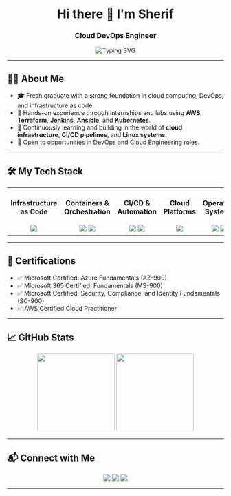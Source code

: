 <h1 align="center">Hi there 👋 I'm Sherif</h1>
<h3 align="center">Cloud DevOps Engineer</h3>

<p align="center">
  <img src="https://readme-typing-svg.demolab.com?font=Fira+Code&weight=500&size=24&pause=1000&color=00F7FF&center=true&vCenter=true&width=800&lines=Cloud+DevOps+Engineer;Terraform+%7C+AWS+%7C+Jenkins+%7C+Kubernetes;Linux+Automation+Fan+%7C+Ansible+Lover" alt="Typing SVG" />
</p>

---

## 👨‍💻 About Me

- 🎓 Fresh graduate with a strong foundation in cloud computing, DevOps, and infrastructure as code.
- 🚀 Hands-on experience through internships and labs using **AWS**, **Terraform**, **Jenkins**, **Ansible**, and **Kubernetes**.
- 🌱 Continuously learning and building in the world of **cloud infrastructure**, **CI/CD pipelines**, and **Linux systems**.
- 🤝 Open to opportunities in DevOps and Cloud Engineering roles.

---

## 🛠️ My Tech Stack

<table><tr>

<td valign="top" width="20%">
<div align="center">  
 
#### Infrastructure as Code  
<img src="https://skillicons.dev/icons?i=terraform,ansible" />  
</div>
</td>

<td valign="top" width="20%">
<div align="center">  

#### Containers & Orchestration  
<img src="https://skillicons.dev/icons?i=docker,kubernetes" />
<img src="https://img.shields.io/badge/OpenShift-E00.svg?logo=RedHat&logoColor=white"/>
</div>
</td>

<td valign="top" width="20%">
<div align="center">  

#### CI/CD & Automation  
<img src="https://skillicons.dev/icons?i=jenkins" />
<img src="https://img.shields.io/badge/ArgoCD-FF4F8B.svg?logo=argo&logoColor=white" />
</div>
</td>

<td valign="top" width="20%">
<div align="center">  

#### Cloud Platforms  
<img src="https://skillicons.dev/icons?i=aws,azure" />
</div>
</td>

<td valign="top" width="20%">
<div align="center">  

#### Operating Systems  
<img src="https://skillicons.dev/icons?i=ubuntu" />
<img src="https://img.shields.io/badge/RedHat-E00.svg?logo=RedHat&logoColor=white" />
</div>
</td>

</tr></table>

---

## 📜 Certifications

- ✅ Microsoft Certified: Azure Fundamentals (AZ-900)  
- ✅ Microsoft 365 Certified: Fundamentals (MS-900)  
- ✅ Microsoft Certified: Security, Compliance, and Identity Fundamentals (SC-900)  
- ✅ AWS Certified Cloud Practitioner 

---

## 📈 GitHub Stats

<p align="center">
  <img height="180em" src="https://github-readme-stats.vercel.app/api?username=Sherif127&show_icons=true&theme=radical&hide_border=true" />
  <img height="180em" src="https://github-readme-stats.vercel.app/api/top-langs/?username=Sherif127&layout=compact&theme=radical&hide_border=true"/>
</p>

---


## 📬 Connect with Me

<p align="center">
  <a href="mailto:sherifshabanpp00@gmail.com"><img src="https://img.shields.io/badge/Gmail-D14836?style=for-the-badge&logo=gmail&logoColor=white"/></a>
  <a href="https://www.linkedin.com/in/sherif127"><img src="https://img.shields.io/badge/LinkedIn-0077B5?style=for-the-badge&logo=linkedin&logoColor=white"/></a>
  <a href="https://github.com/Sherif127"><img src="https://img.shields.io/badge/GitHub-100000?style=for-the-badge&logo=github&logoColor=white"/></a>
</p>

---
